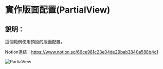 # 實作版面配置(PartialView)

## 說明：
這個範例使用預設的版面配置，


Notion連結：https://www.notion.so/66ce981c23e04de29bab3840a588b4c1

![PartiaView](https://user-images.githubusercontent.com/30917086/123770849-3310da00-d8fd-11eb-9948-3e00478a1210.JPG)
